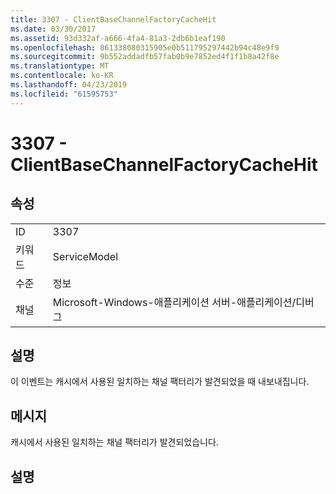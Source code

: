 ```yaml
---
title: 3307 - ClientBaseChannelFactoryCacheHit
ms.date: 03/30/2017
ms.assetid: 93d332af-a666-4fa4-81a3-2db6b1eaf190
ms.openlocfilehash: 861338080315905e0b511795297442b94c48e9f9
ms.sourcegitcommit: 9b552addadfb57fab0b9e7852ed4f1f1b8a42f8e
ms.translationtype: MT
ms.contentlocale: ko-KR
ms.lasthandoff: 04/23/2019
ms.locfileid: "61595753"
---
```

# <a name="3307---clientbasechannelfactorycachehit"></a>3307 - ClientBaseChannelFactoryCacheHit
## <a name="properties"></a>속성  
  
|||  
|-|-|  
|ID|3307|  
|키워드|ServiceModel|  
|수준|정보|  
|채널|Microsoft-Windows-애플리케이션 서버-애플리케이션/디버그|  
  
## <a name="description"></a>설명  
 이 이벤트는 캐시에서 사용된 일치하는 채널 팩터리가 발견되었을 때 내보내집니다.  
  
## <a name="message"></a>메시지  
 캐시에서 사용된 일치하는 채널 팩터리가 발견되었습니다.  
  
## <a name="details"></a>설명
